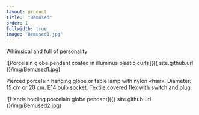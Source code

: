 ```yaml
---
layout: product
title:  "Bemused"
order: 1
fullwidth: true
image: "Bemused1.jpg"
---
```



Whimsical and full of personality

![Porcelain globe pendant coated in illuminus plastic curls]({{ site.github.url }}/img/Bemused1.jpg)

Pierced porcelain hanging globe or table lamp with nylon «hair». Diameter: 15 cm or 20 cm. E14 bulb socket. Textile covered flex with switch and plug.

![Hands holding porcelain globe pendant]({{ site.github.url }}/img/Bemused2.jpg)
